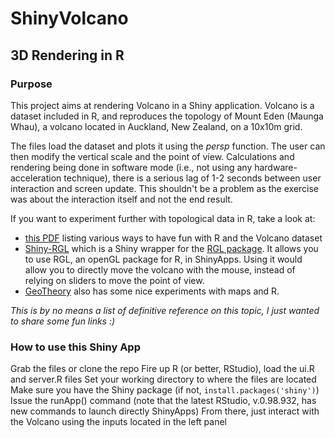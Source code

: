 # ShinyVolcano
## 3D Rendering in R

### Purpose
This project aims at rendering Volcano in a Shiny application. Volcano is a dataset included in R, and reproduces the topology of Mount Eden (Maunga Whau), a volcano located in Auckland, New Zealand, on a 10x10m grid.

The files load the dataset and plots it using the *persp* function. The user can then modify the vertical scale and the point of view. Calculations and rendering being done in software mode (i.e., not using any hardware-acceleration technique), there is a serious lag of 1-2 seconds between user interaction and screen update. This shouldn't be a problem as the exercise was about the interaction itself and not the end result.

If you want to experiment further with topological data in R, take a look at:
* [this PDF](http://cran.r-project.org/web/packages/plot3D/vignettes/volcano.pdf) listing various ways to have fun with R and the Volcano dataset
* [Shiny-RGL](https://github.com/trestletech/shinyRGL) which is a Shiny wrapper for the [RGL package](https://r-forge.r-project.org/projects/rgl/). It allows you to use RGL, an openGL package for R, in ShinyApps. Using it would allow you to directly move the volcano with the mouse, instead of relying on sliders to move the point of view.
* [GeoTheory](http://geotheory.co.uk/blog/2014/02/07/visualising-topography/) also has some nice experiments with maps and R.

*This is by no means a list of definitive reference on this topic, I just wanted to share some fun links :)*

### How to use this Shiny App
Grab the files or clone the repo
Fire up R (or better, RStudio), load the ui.R and server.R files
Set your working directory to where the files are located
Make sure you have the Shiny package (if not, `install.packages('shiny')`)
Issue the runApp() command (note that the latest RStudio, v.0.98.932, has new commands to launch directly ShinyApps)
From there, just interact with the Volcano using the inputs located in the left panel